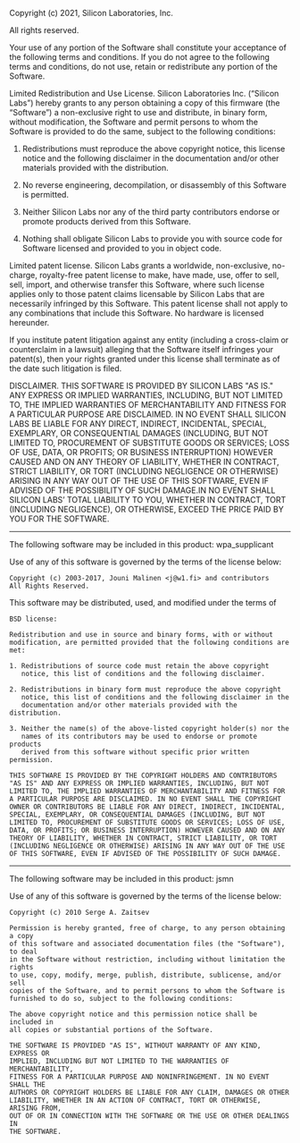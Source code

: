 Copyright (c) 2021, Silicon Laboratories, Inc.

All rights reserved.

Your use of any portion of the Software shall constitute your acceptance of the
following terms and conditions. If you do not agree to the following terms and
conditions, do not use, retain or redistribute any portion of the Software.

Limited Redistribution and Use License. Silicon Laboratories Inc. (“Silicon
Labs”) hereby grants to any person obtaining a copy of this firmware (the
“Software”) a non-exclusive right to use and distribute, in binary form, without
modification, the Software and permit persons to whom the Software is provided
to do the same, subject to the following conditions:

1) Redistributions must reproduce the above copyright notice, this license
   notice and the following disclaimer in the documentation and/or other
   materials provided with the distribution.

2) No reverse  engineering, decompilation, or disassembly of this Software is
   permitted.

3) Neither Silicon Labs nor any of the third party contributors endorse or
   promote products derived from this Software.

4) Nothing shall obligate Silicon Labs to provide you with source code for
   Software licensed and provided to you in object code.

Limited patent license. Silicon Labs grants a worldwide, non-exclusive,
no-charge, royalty-free patent license to make, have made, use, offer to sell,
sell, import, and otherwise transfer this Software, where such license applies
only to those patent claims licensable by Silicon Labs that are necessarily
infringed by this Software. This patent license shall not apply to any
combinations that include this Software.  No hardware is licensed hereunder.

If you institute patent litigation against any entity (including a cross-claim
or counterclaim in a lawsuit) alleging that the Software itself infringes your
patent(s), then your rights granted under this license shall terminate as of the
date such litigation is filed.

DISCLAIMER. THIS SOFTWARE IS PROVIDED BY SILICON LABS "AS IS." ANY EXPRESS OR
IMPLIED WARRANTIES, INCLUDING, BUT NOT LIMITED TO, THE IMPLIED WARRANTIES OF
MERCHANTABILITY AND FITNESS FOR A PARTICULAR PURPOSE ARE DISCLAIMED. IN NO EVENT
SHALL  SILICON LABS BE LIABLE FOR ANY DIRECT, INDIRECT, INCIDENTAL, SPECIAL,
EXEMPLARY, OR CONSEQUENTIAL DAMAGES (INCLUDING, BUT NOT LIMITED TO, PROCUREMENT
OF SUBSTITUTE GOODS OR SERVICES; LOSS OF USE, DATA, OR PROFITS; OR BUSINESS
INTERRUPTION) HOWEVER CAUSED AND ON ANY THEORY OF LIABILITY, WHETHER IN
CONTRACT, STRICT LIABILITY, OR TORT (INCLUDING NEGLIGENCE OR OTHERWISE) ARISING
IN ANY WAY OUT OF THE USE OF THIS SOFTWARE, EVEN IF ADVISED OF THE POSSIBILITY
OF SUCH DAMAGE.IN NO EVENT SHALL SILICON LABS’ TOTAL LIABILITY TO YOU, WHETHER
IN CONTRACT, TORT (INCLUDING NEGLIGENCE), OR OTHERWISE, EXCEED THE PRICE PAID BY
YOU FOR THE SOFTWARE.

-------------------------------------------------------------------------------
The following software may be included in this product: wpa_supplicant

Use of any of this software is governed by the terms of the license below:

    Copyright (c) 2003-2017, Jouni Malinen <j@w1.fi> and contributors
    All Rights Reserved.

This software may be distributed, used, and modified under the terms of

    BSD license:

    Redistribution and use in source and binary forms, with or without
    modification, are permitted provided that the following conditions are
    met:

    1. Redistributions of source code must retain the above copyright
       notice, this list of conditions and the following disclaimer.

    2. Redistributions in binary form must reproduce the above copyright
       notice, this list of conditions and the following disclaimer in the
       documentation and/or other materials provided with the distribution.

    3. Neither the name(s) of the above-listed copyright holder(s) nor the
       names of its contributors may be used to endorse or promote products
       derived from this software without specific prior written permission.

    THIS SOFTWARE IS PROVIDED BY THE COPYRIGHT HOLDERS AND CONTRIBUTORS
    "AS IS" AND ANY EXPRESS OR IMPLIED WARRANTIES, INCLUDING, BUT NOT
    LIMITED TO, THE IMPLIED WARRANTIES OF MERCHANTABILITY AND FITNESS FOR
    A PARTICULAR PURPOSE ARE DISCLAIMED. IN NO EVENT SHALL THE COPYRIGHT
    OWNER OR CONTRIBUTORS BE LIABLE FOR ANY DIRECT, INDIRECT, INCIDENTAL,
    SPECIAL, EXEMPLARY, OR CONSEQUENTIAL DAMAGES (INCLUDING, BUT NOT
    LIMITED TO, PROCUREMENT OF SUBSTITUTE GOODS OR SERVICES; LOSS OF USE,
    DATA, OR PROFITS; OR BUSINESS INTERRUPTION) HOWEVER CAUSED AND ON ANY
    THEORY OF LIABILITY, WHETHER IN CONTRACT, STRICT LIABILITY, OR TORT
    (INCLUDING NEGLIGENCE OR OTHERWISE) ARISING IN ANY WAY OUT OF THE USE
    OF THIS SOFTWARE, EVEN IF ADVISED OF THE POSSIBILITY OF SUCH DAMAGE.

-------------------------------------------------------------------------------
The following software may be included in this product: jsmn

Use of any of this software is governed by the terms of the license below:

    Copyright (c) 2010 Serge A. Zaitsev

    Permission is hereby granted, free of charge, to any person obtaining a copy
    of this software and associated documentation files (the "Software"), to deal
    in the Software without restriction, including without limitation the rights
    to use, copy, modify, merge, publish, distribute, sublicense, and/or sell
    copies of the Software, and to permit persons to whom the Software is
    furnished to do so, subject to the following conditions:

    The above copyright notice and this permission notice shall be included in
    all copies or substantial portions of the Software.

    THE SOFTWARE IS PROVIDED "AS IS", WITHOUT WARRANTY OF ANY KIND, EXPRESS OR
    IMPLIED, INCLUDING BUT NOT LIMITED TO THE WARRANTIES OF MERCHANTABILITY,
    FITNESS FOR A PARTICULAR PURPOSE AND NONINFRINGEMENT. IN NO EVENT SHALL THE
    AUTHORS OR COPYRIGHT HOLDERS BE LIABLE FOR ANY CLAIM, DAMAGES OR OTHER
    LIABILITY, WHETHER IN AN ACTION OF CONTRACT, TORT OR OTHERWISE, ARISING FROM,
    OUT OF OR IN CONNECTION WITH THE SOFTWARE OR THE USE OR OTHER DEALINGS IN
    THE SOFTWARE.
